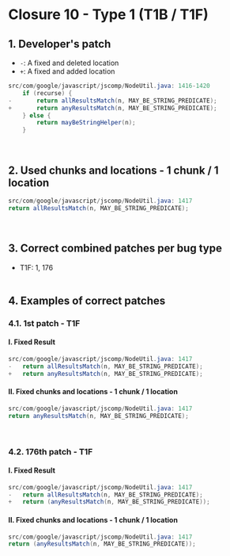 # Closure 10 - Type 1 (T1B / T1F)

## 1. Developer's patch
* `-`: A fixed and deleted location
* `+`: A fixed and added location
```java
src/com/google/javascript/jscomp/NodeUtil.java: 1416-1420
    if (recurse) {
-       return allResultsMatch(n, MAY_BE_STRING_PREDICATE);
+       return anyResultsMatch(n, MAY_BE_STRING_PREDICATE);
    } else {
        return mayBeStringHelper(n);
    }
```
<br>

## 2. Used chunks and locations - 1 chunk / 1 location
```java
src/com/google/javascript/jscomp/NodeUtil.java: 1417
return allResultsMatch(n, MAY_BE_STRING_PREDICATE);
```
<br>

## 3. Correct combined patches per bug type
* T1F: 1, 176
<br><br>

## 4. Examples of correct patches
### 4.1. 1st patch - T1F
#### I. Fixed Result
```java
src/com/google/javascript/jscomp/NodeUtil.java: 1417
-   return allResultsMatch(n, MAY_BE_STRING_PREDICATE);
+   return anyResultsMatch(n, MAY_BE_STRING_PREDICATE);
```

#### II. Fixed chunks and locations - 1 chunk / 1 location
```java
src/com/google/javascript/jscomp/NodeUtil.java: 1417
return anyResultsMatch(n, MAY_BE_STRING_PREDICATE);
```
<br>

### 4.2. 176th patch - T1F
#### I. Fixed Result
```java
src/com/google/javascript/jscomp/NodeUtil.java: 1417
-   return allResultsMatch(n, MAY_BE_STRING_PREDICATE);
+   return (anyResultsMatch(n, MAY_BE_STRING_PREDICATE));
```

#### II. Fixed chunks and locations - 1 chunk / 1 location
```java
src/com/google/javascript/jscomp/NodeUtil.java: 1417
return (anyResultsMatch(n, MAY_BE_STRING_PREDICATE));
```
<br><br>